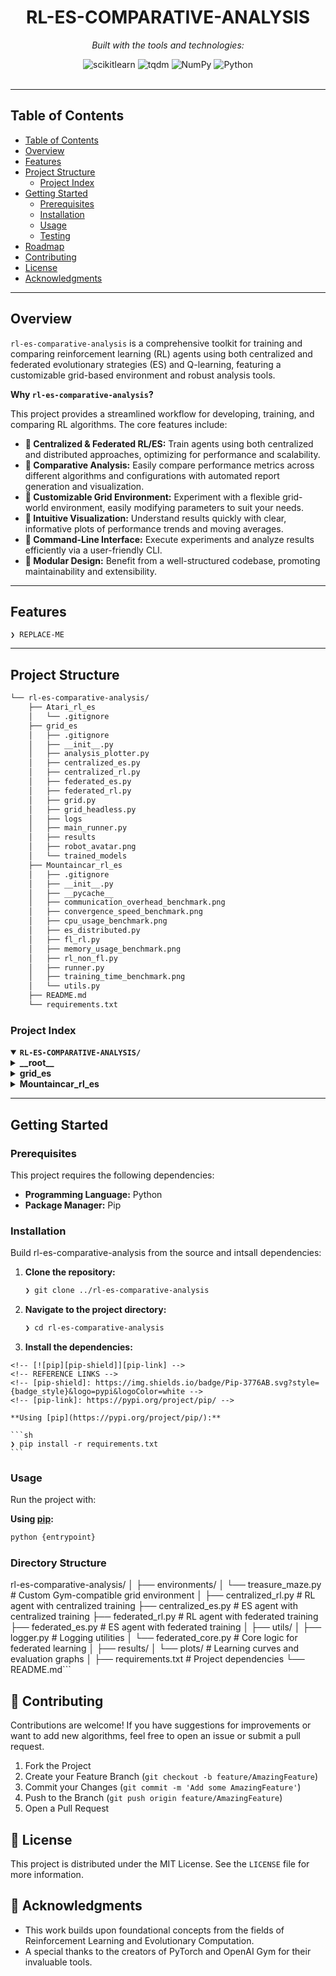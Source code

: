 <div id="top">

<!-- HEADER STYLE: CLASSIC -->
<div align="center">

# RL-ES-COMPARATIVE-ANALYSIS

<em></em>

<!-- BADGES -->
<!-- local repository, no metadata badges. -->

<em>Built with the tools and technologies:</em>

<img src="https://img.shields.io/badge/scikitlearn-F7931E.svg?style=default&logo=scikit-learn&logoColor=white" alt="scikitlearn">
<img src="https://img.shields.io/badge/tqdm-FFC107.svg?style=default&logo=tqdm&logoColor=black" alt="tqdm">
<img src="https://img.shields.io/badge/NumPy-013243.svg?style=default&logo=NumPy&logoColor=white" alt="NumPy">
<img src="https://img.shields.io/badge/Python-3776AB.svg?style=default&logo=Python&logoColor=white" alt="Python">

</div>
<br>

---

## Table of Contents

- [Table of Contents](#table-of-contents)
- [Overview](#overview)
- [Features](#features)
- [Project Structure](#project-structure)
    - [Project Index](#project-index)
- [Getting Started](#getting-started)
    - [Prerequisites](#prerequisites)
    - [Installation](#installation)
    - [Usage](#usage)
    - [Testing](#testing)
- [Roadmap](#roadmap)
- [Contributing](#contributing)
- [License](#license)
- [Acknowledgments](#acknowledgments)

---

## Overview

`rl-es-comparative-analysis` is a comprehensive toolkit for training and comparing reinforcement learning (RL) agents using both centralized and federated evolutionary strategies (ES) and Q-learning, featuring a customizable grid-based environment and robust analysis tools.

**Why `rl-es-comparative-analysis`?**

This project provides a streamlined workflow for developing, training, and comparing RL algorithms. The core features include:

- **🔶 Centralized & Federated RL/ES:** Train agents using both centralized and distributed approaches, optimizing for performance and scalability.
- **🔷 Comparative Analysis:**  Easily compare performance metrics across different algorithms and configurations with automated report generation and visualization.
- **🔶 Customizable Grid Environment:** Experiment with a flexible grid-world environment, easily modifying parameters to suit your needs.
- **🔷  Intuitive Visualization:**  Understand results quickly with clear, informative plots of performance trends and moving averages.
- **🔶 Command-Line Interface:**  Execute experiments and analyze results efficiently via a user-friendly CLI.
- **🔷 Modular Design:**  Benefit from a well-structured codebase, promoting maintainability and extensibility.

---

## Features

<code>❯ REPLACE-ME</code>

---

## Project Structure

```sh
└── rl-es-comparative-analysis/
    ├── Atari_rl_es
    │   └── .gitignore
    ├── grid_es
    │   ├── .gitignore
    │   ├── __init__.py
    │   ├── analysis_plotter.py
    │   ├── centralized_es.py
    │   ├── centralized_rl.py
    │   ├── federated_es.py
    │   ├── federated_rl.py
    │   ├── grid.py
    │   ├── grid_headless.py
    │   ├── logs
    │   ├── main_runner.py
    │   ├── results
    │   ├── robot_avatar.png
    │   └── trained_models
    ├── Mountaincar_rl_es
    │   ├── .gitignore
    │   ├── __init__.py
    │   ├── __pycache__
    │   ├── communication_overhead_benchmark.png
    │   ├── convergence_speed_benchmark.png
    │   ├── cpu_usage_benchmark.png
    │   ├── es_distributed.py
    │   ├── fl_rl.py
    │   ├── memory_usage_benchmark.png
    │   ├── rl_non_fl.py
    │   ├── runner.py
    │   ├── training_time_benchmark.png
    │   └── utils.py
    ├── README.md
    └── requirements.txt
```

### Project Index

<details open>
	<summary><b><code>RL-ES-COMPARATIVE-ANALYSIS/</code></b></summary>
	<!-- __root__ Submodule -->
	<details>
		<summary><b>__root__</b></summary>
		<blockquote>
			<div class='directory-path' style='padding: 8px 0; color: #666;'>
				<code><b>⦿ __root__</b></code>
			<table style='width: 100%; border-collapse: collapse;'>
			<thead>
				<tr style='background-color: #f8f9fa;'>
					<th style='width: 30%; text-align: left; padding: 8px;'>File Name</th>
					<th style='text-align: left; padding: 8px;'>Summary</th>
				</tr>
			</thead>
				<tr style='border-bottom: 1px solid #eee;'>
					<td style='padding: 8px;'><b><a href='Research_Paper/rl-es-comparative-analysis/requirements.txt'>requirements.txt</a></b></td>
					<td style='padding: 8px;'>- Requirements.txt specifies the projects dependencies<br>- It ensures the correct versions of crucial libraries, including Gymnasium for reinforcement learning environments, Stable Baselines3 for RL algorithms, PyTorch for deep learning, NumPy for numerical computation, and visualization tools like Matplotlib and Seaborn, are installed for successful execution<br>- Scikit-learn provides machine learning utilities, and tqdm offers progress bars.</td>
				</tr>
			</table>
		</blockquote>
	</details>
	<!-- grid_es Submodule -->
	<details>
		<summary><b>grid_es</b></summary>
		<blockquote>
			<div class='directory-path' style='padding: 8px 0; color: #666;'>
				<code><b>⦿ grid_es</b></code>
			<table style='width: 100%; border-collapse: collapse;'>
			<thead>
				<tr style='background-color: #f8f9fa;'>
					<th style='width: 30%; text-align: left; padding: 8px;'>File Name</th>
					<th style='text-align: left; padding: 8px;'>Summary</th>
				</tr>
			</thead>
				<tr style='border-bottom: 1px solid #eee;'>
					<td style='padding: 8px;'><b><a href='Research_Paper/rl-es-comparative-analysis/grid_es/analysis_plotter.py'>analysis_plotter.py</a></b></td>
					<td style='padding: 8px;'>- The analysis_plotter.py script processes experiment logs to generate performance reports<br>- It produces individual experiment summaries and plots, showing performance trends and moving averages<br>- Furthermore, it creates comparative analyses across multiple experiments, visualizing robustness, performance versus time, and privacy trade-offs<br>- These reports are saved to the <code>results</code> directory.</td>
				</tr>
				<tr style='border-bottom: 1px solid #eee;'>
					<td style='padding: 8px;'><b><a href='Research_Paper/rl-es-comparative-analysis/grid_es/centralized_es.py'>centralized_es.py</a></b></td>
					<td style='padding: 8px;'>- The <code>centralized_es.py</code> script implements a centralized evolutionary strategy algorithm to find an optimal policy for a grid-based environment<br>- It iteratively evolves a population of policies, evaluating their fitness based on a reward system, and selecting high-performing policies for reproduction and mutation<br>- The best policy is saved for later use or visualization<br>- The algorithm logs its progress and can optionally render the final policys performance.</td>
				</tr>
				<tr style='border-bottom: 1px solid #eee;'>
					<td style='padding: 8px;'><b><a href='Research_Paper/rl-es-comparative-analysis/grid_es/centralized_rl.py'>centralized_rl.py</a></b></td>
					<td style='padding: 8px;'>- The <code>centralized_rl.py</code> script trains a centralized reinforcement learning agent to navigate a grid environment<br>- It uses a Q-learning algorithm, logging training progress and saving the learned Q-table<br>- The agents performance is evaluated, and upon successful training, a demonstration of the optimal policy is optionally rendered<br>- The trained model is then saved for later use.</td>
				</tr>
				<tr style='border-bottom: 1px solid #eee;'>
					<td style='padding: 8px;'><b><a href='Research_Paper/rl-es-comparative-analysis/grid_es/federated_es.py'>federated_es.py</a></b></td>
					<td style='padding: 8px;'>- Federated evolution strategies trains a policy for a grid environment<br>- The code implements a distributed training algorithm, using multiple worker agents to evolve policies concurrently<br>- Each worker locally improves its policy via a genetic algorithm, then shares its best-performing policy with others<br>- This process iteratively refines a global best policy, which is saved for later use or demonstration<br>- Performance is logged to a CSV file.</td>
				</tr>
				<tr style='border-bottom: 1px solid #eee;'>
					<td style='padding: 8px;'><b><a href='Research_Paper/rl-es-comparative-analysis/grid_es/federated_rl.py'>federated_rl.py</a></b></td>
					<td style='padding: 8px;'>- Federated reinforcement learning trains a global Q-table for a grid environment<br>- Multiple worker agents independently learn local Q-tables, then these are averaged to update the global model<br>- The process iterates over numerous rounds, logging average global rewards<br>- Finally, the trained global Q-table and environment configuration are saved for later use or demonstration.</td>
				</tr>
				<tr style='border-bottom: 1px solid #eee;'>
					<td style='padding: 8px;'><b><a href='Research_Paper/rl-es-comparative-analysis/grid_es/grid.py'>grid.py</a></b></td>
					<td style='padding: 8px;'>- Grid.py<code> implements a grid-based environment for reinforcement learning, using Pygame for visualization<br>- It defines a </code>Grid<code> class that inherits from </code>gymnasium.Env`, creating a grid world with obstacles, rewards, and a goal<br>- The agent navigates this grid, receiving rewards or penalties based on its actions, aiming to reach the goal state<br>- The environment renders the grid visually, animating agent movements.</td>
				</tr>
				<tr style='border-bottom: 1px solid #eee;'>
					<td style='padding: 8px;'><b><a href='Research_Paper/rl-es-comparative-analysis/grid_es/grid_headless.py'>grid_headless.py</a></b></td>
					<td style='padding: 8px;'>- Grid_headless.py` defines a GridEnvironment class, a core component of a reinforcement learning project<br>- It simulates a randomized grid world, providing methods for agent movement, reward calculation, and environment configuration<br>- The class supports saving and loading environment states, enabling flexible experimentation and reproducibility within the broader project<br>- The environments dynamic nature enhances the complexity of the learning task.</td>
				</tr>
				<tr style='border-bottom: 1px solid #eee;'>
					<td style='padding: 8px;'><b><a href='Research_Paper/rl-es-comparative-analysis/grid_es/main_runner.py'>main_runner.py</a></b></td>
					<td style='padding: 8px;'>- Main_runner.py` orchestrates grid-world learning experiments<br>- It provides a command-line interface to execute various training scripts (centralized/federated RL and ES) and visualize results<br>- The runner manages multiple experimental runs for robustness analysis, and offers a model demonstration feature using saved policy or Q-tables<br>- Analysis plotting is automated post-training.</td>
				</tr>
			</table>
			<!-- logs Submodule -->
			<details>
				<summary><b>logs</b></summary>
				<blockquote>
					<div class='directory-path' style='padding: 8px 0; color: #666;'>
						<code><b>⦿ grid_es.logs</b></code>
					<table style='width: 100%; border-collapse: collapse;'>
					<thead>
						<tr style='background-color: #f8f9fa;'>
							<th style='width: 30%; text-align: left; padding: 8px;'>File Name</th>
							<th style='text-align: left; padding: 8px;'>Summary</th>
						</tr>
					</thead>
						<tr style='border-bottom: 1px solid #eee;'>
							<td style='padding: 8px;'><b><a href='Research_Paper/rl-es-comparative-analysis/grid_es/logs/utils.py'>utils.py</a></b></td>
							<td style='padding: 8px;'>- The <code>utils.py</code> module provides utility functions for logging and visualizing training progress within the <code>grid_es</code> project<br>- It generates reward plots using Matplotlib, saving them to the logs directory, and appends episode and reward data to a specified log file<br>- These functions facilitate monitoring and analysis of reinforcement learning agent performance over training episodes.</td>
						</tr>
					</table>
				</blockquote>
			</details>
			<!-- results Submodule -->
			<details>
				<summary><b>results</b></summary>
				<blockquote>
					<div class='directory-path' style='padding: 8px 0; color: #666;'>
						<code><b>⦿ grid_es.results</b></code>
					<!-- single_reports Submodule -->
					<details>
						<summary><b>single_reports</b></summary>
						<blockquote>
							<div class='directory-path' style='padding: 8px 0; color: #666;'>
								<code><b>⦿ grid_es.results.single_reports</b></code>
							<table style='width: 100%; border-collapse: collapse;'>
							<thead>
								<tr style='background-color: #f8f9fa;'>
									<th style='width: 30%; text-align: left; padding: 8px;'>File Name</th>
									<th style='text-align: left; padding: 8px;'>Summary</th>
								</tr>
							</thead>
								<tr style='border-bottom: 1px solid #eee;'>
									<td style='padding: 8px;'><b><a href='Research_Paper/rl-es-comparative-analysis/grid_es/results/single_reports/centralized_es_summary.txt'>centralized_es_summary.txt</a></b></td>
									<td style='padding: 8px;'>- Centralized_es_summary.txt reports key performance indicators from a single run of a genetic algorithm (likely within a larger grid-based evolutionary strategy)<br>- It summarizes the generation count, best fitness achieved, and the elapsed computation time, providing descriptive statistics (mean, standard deviation, percentiles) for analysis and comparison across different runs or configurations within the grid_es project.</td>
								</tr>
								<tr style='border-bottom: 1px solid #eee;'>
									<td style='padding: 8px;'><b><a href='Research_Paper/rl-es-comparative-analysis/grid_es/results/single_reports/centralized_rl_summary.txt'>centralized_rl_summary.txt</a></b></td>
									<td style='padding: 8px;'>- Centralized RL performance results are summarized<br>- The report aggregates episode count, total reward, and elapsed time across 300 episodes<br>- Descriptive statistics, including mean, standard deviation, and percentiles, are provided to characterize the agents performance and runtime<br>- This data likely contributes to overall reinforcement learning algorithm evaluation within the larger grid-based simulation project.</td>
								</tr>
								<tr style='border-bottom: 1px solid #eee;'>
									<td style='padding: 8px;'><b><a href='Research_Paper/rl-es-comparative-analysis/grid_es/results/single_reports/federated_es_summary.txt'>federated_es_summary.txt</a></b></td>
									<td style='padding: 8px;'>- Federated evolutionary strategy (ES) results are summarized<br>- The report presents statistical summaries of global best fitness, elapsed time, and round counts across multiple federated learning rounds<br>- Key statistics like mean, standard deviation, and percentiles are provided, offering a concise overview of the algorithms performance during the experiment<br>- This facilitates performance analysis within the broader federated ES framework.</td>
								</tr>
								<tr style='border-bottom: 1px solid #eee;'>
									<td style='padding: 8px;'><b><a href='Research_Paper/rl-es-comparative-analysis/grid_es/results/single_reports/federated_rl_summary.txt'>federated_rl_summary.txt</a></b></td>
									<td style='padding: 8px;'>- Federated RL summary reports aggregate performance metrics from distributed reinforcement learning experiments<br>- The report summarizes average global reward, elapsed time per round, and their statistical distributions (mean, standard deviation, min, max, percentiles) across 300 training rounds<br>- This data provides insights into the algorithms convergence and efficiency within the broader federated learning framework.</td>
								</tr>
							</table>
						</blockquote>
					</details>
				</blockquote>
			</details>
		</blockquote>
	</details>
	<!-- Mountaincar_rl_es Submodule -->
	<details>
		<summary><b>Mountaincar_rl_es</b></summary>
		<blockquote>
			<div class='directory-path' style='padding: 8px 0; color: #666;'>
				<code><b>⦿ Mountaincar_rl_es</b></code>
			<table style='width: 100%; border-collapse: collapse;'>
			<thead>
				<tr style='background-color: #f8f9fa;'>
					<th style='width: 30%; text-align: left; padding: 8px;'>File Name</th>
					<th style='text-align: left; padding: 8px;'>Summary</th>
				</tr>
			</thead>
				<tr style='border-bottom: 1px solid #eee;'>
					<td style='padding: 8px;'><b><a href='Research_Paper/rl-es-comparative-analysis/Mountaincar_rl_es/es_distributed.py'>es_distributed.py</a></b></td>
					<td style='padding: 8px;'>- Distributed Evolutionary Strategies (ES) are implemented for training an agent on the MountainCar-v0 environment<br>- The code employs a parallel processing approach, using multiple processes to evaluate different perturbed neural network weight sets concurrently<br>- It iteratively updates network parameters based on the performance of these perturbed networks, aiming to optimize agent performance over generations<br>- CPU and memory usage are monitored during training.</td>
				</tr>
				<tr style='border-bottom: 1px solid #eee;'>
					<td style='padding: 8px;'><b><a href='Research_Paper/rl-es-comparative-analysis/Mountaincar_rl_es/fl_rl.py'>fl_rl.py</a></b></td>
					<td style='padding: 8px;'>- The <code>fl_rl.py</code> module simulates federated reinforcement learning for the MountainCar environment<br>- It implements a federated averaging algorithm, where multiple agents independently train Q-tables on local data, then aggregate their models to improve a global policy<br>- The module tracks performance metrics like CPU usage, memory consumption, training time, and average reward, facilitating analysis of the federated learning process.</td>
				</tr>
				<tr style='border-bottom: 1px solid #eee;'>
					<td style='padding: 8px;'><b><a href='Research_Paper/rl-es-comparative-analysis/Mountaincar_rl_es/rl_non_fl.py'>rl_non_fl.py</a></b></td>
					<td style='padding: 8px;'>Code>❯ REPLACE-ME</code></td>
				</tr>
				<tr style='border-bottom: 1px solid #eee;'>
					<td style='padding: 8px;'><b><a href='Research_Paper/rl-es-comparative-analysis/Mountaincar_rl_es/runner.py'>runner.py</a></b></td>
					<td style='padding: 8px;'>Code>❯ REPLACE-ME</code></td>
				</tr>
				<tr style='border-bottom: 1px solid #eee;'>
					<td style='padding: 8px;'><b><a href='Research_Paper/rl-es-comparative-analysis/Mountaincar_rl_es/utils.py'>utils.py</a></b></td>
					<td style='padding: 8px;'>Code>❯ REPLACE-ME</code></td>
				</tr>
			</table>
		</blockquote>
	</details>
</details>

---

## Getting Started

### Prerequisites

This project requires the following dependencies:

- **Programming Language:** Python
- **Package Manager:** Pip

### Installation

Build rl-es-comparative-analysis from the source and intsall dependencies:

1. **Clone the repository:**

    ```sh
    ❯ git clone ../rl-es-comparative-analysis
    ```

2. **Navigate to the project directory:**

    ```sh
    ❯ cd rl-es-comparative-analysis
    ```

3. **Install the dependencies:**

<!-- SHIELDS BADGE CURRENTLY DISABLED -->
	<!-- [![pip][pip-shield]][pip-link] -->
	<!-- REFERENCE LINKS -->
	<!-- [pip-shield]: https://img.shields.io/badge/Pip-3776AB.svg?style={badge_style}&logo=pypi&logoColor=white -->
	<!-- [pip-link]: https://pypi.org/project/pip/ -->

	**Using [pip](https://pypi.org/project/pip/):**

	```sh
	❯ pip install -r requirements.txt
	```

### Usage

Run the project with:

**Using [pip](https://pypi.org/project/pip/):**
```sh
python {entrypoint}
```

### Directory Structure
rl-es-comparative-analysis/
│
├── environments/
│   └── treasure_maze.py    # Custom Gym-compatible grid environment
│
├── centralized_rl.py       # RL agent with centralized training
├── centralized_es.py       # ES agent with centralized training
├── federated_rl.py         # RL agent with federated training
├── federated_es.py         # ES agent with federated training
│
├── utils/
│   ├── logger.py           # Logging utilities
│   └── federated_core.py   # Core logic for federated learning
│
├── results/
│   └── plots/              # Learning curves and evaluation graphs
│
├── requirements.txt        # Project dependencies
└── README.md```

## 🤝 Contributing

Contributions are welcome! If you have suggestions for improvements or want to add new algorithms, feel free to open an issue or submit a pull request.

1.  Fork the Project
2.  Create your Feature Branch (`git checkout -b feature/AmazingFeature`)
3.  Commit your Changes (`git commit -m 'Add some AmazingFeature'`)
4.  Push to the Branch (`git push origin feature/AmazingFeature`)
5.  Open a Pull Request

## 📄 License

This project is distributed under the MIT License. See the `LICENSE` file for more information.

## 🙏 Acknowledgments

- This work builds upon foundational concepts from the fields of Reinforcement Learning and Evolutionary Computation.
- A special thanks to the creators of PyTorch and OpenAI Gym for their invaluable tools.
